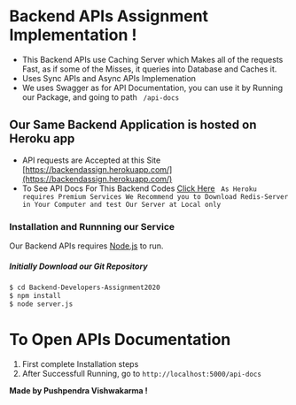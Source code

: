 # Backend APIs Assignment Implementation !
  - This Backend APIs use Caching Server which Makes all of the requests Fast, as if some of the Misses, it queries into Database and Caches it.
  - Uses Sync APIs and Async APIs Implemenation
  - We uses Swagger as for API Documentation, you can use it by Running our Package, and going to path ``` /api-docs```

## Our Same Backend Application is hosted on Heroku app
- API requests are Accepted at this Site [https://backendassign.herokuapp.com/](https://backendassign.herokuapp.com/)
- To See API Docs For This Backend Codes [Click Here](https://backendassign.herokuapp.com/api-docs/)
``` As Heroku requires Premium Services We Recommend you to Download Redis-Server in Your Computer and test Our Server at Local only```

### Installation and Runnning our Service

Our Backend APIs requires [Node.js](https://nodejs.org/) to run.
##### Initially Download our Git Repository
```sh
$ cd Backend-Developers-Assignment2020
$ npm install
$ node server.js
```

# To Open APIs Documentation
1. First complete Installation steps
2. After Successfull Running, go to ``` http://localhost:5000/api-docs ```


**Made by Pushpendra Vishwakarma !**

